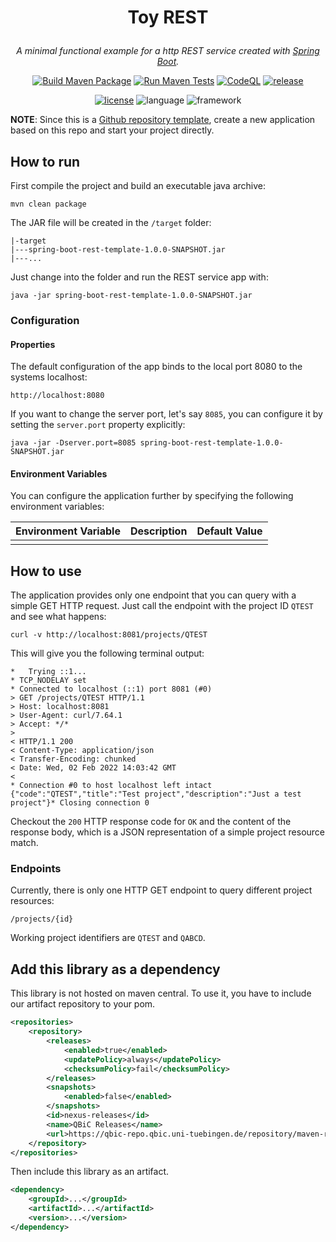 # <p align=center>Toy REST</p>

<p align="center"><i>A minimal functional example for a http REST service created with <a href="https://spring.io/projects/spring-boot">Spring Boot</a>.</i></p>

<div align="center">

[![Build Maven Package](https://github.com/qbicsoftware/spring-boot-rest-service-template/actions/workflows/build_package.yml/badge.svg)](https://github.com/qbicsoftware/spring-boot-rest-service-template/actions/workflows/build_package.yml)
[![Run Maven Tests](https://github.com/qbicsoftware/spring-boot-rest-service-template/actions/workflows/run_tests.yml/badge.svg)](https://github.com/qbicsoftware/spring-boot-rest-service-template/actions/workflows/run_tests.yml)
[![CodeQL](https://github.com/qbicsoftware/spring-boot-rest-service-template/actions/workflows/codeql-analysis.yml/badge.svg)](https://github.com/qbicsoftware/spring-boot-rest-service-template/actions/workflows/codeql-analysis.yml)
[![release](https://img.shields.io/github/v/release/qbicsoftware/spring-boot-rest-service-template?include_prereleases)](https://github.com/qbicsoftware/spring-boot-rest-service-template/releases)

[![license](https://img.shields.io/github/license/qbicsoftware/spring-boot-rest-service-template)](https://github.com/qbicsoftware/spring-boot-rest-service-template/blob/main/LICENSE)
![language](https://img.shields.io/badge/language-java-blue.svg)
![framework](https://img.shields.io/badge/framework-spring-blue.svg)

</div>

**NOTE**: Since this is a [Github repository template](https://docs.github.com/en/repositories/creating-and-managing-repositories/creating-a-repository-from-a-template),
create a new application based on this repo and start your project directly.
## How to run

First compile the project and build an executable java archive:

```
mvn clean package
```

The JAR file will be created in the ``/target`` folder:

```
|-target
|---spring-boot-rest-template-1.0.0-SNAPSHOT.jar
|---...
```

Just change into the folder and run the REST service app with:

```
java -jar spring-boot-rest-template-1.0.0-SNAPSHOT.jar
```

### Configuration

#### Properties

The default configuration of the app binds to the local port 8080 to the systems localhost:

```
http://localhost:8080
```

If you want to change the server port, let's say `8085`, you can configure it by setting the
`server.port` property explicitly:

```
java -jar -Dserver.port=8085 spring-boot-rest-template-1.0.0-SNAPSHOT.jar
```

#### Environment Variables
You can configure the application further by specifying the following environment variables:

| Environment Variable | Description | Default Value |
|----------------------|-------------|---------------|
|                      |             |               |

## How to use

The application provides only one endpoint that you can query with a simple GET HTTP request. Just
call the endpoint with the project ID `QTEST` and see what happens:

```
curl -v http://localhost:8081/projects/QTEST
```

This will give you the following terminal output:

```
*   Trying ::1...
* TCP_NODELAY set
* Connected to localhost (::1) port 8081 (#0)
> GET /projects/QTEST HTTP/1.1
> Host: localhost:8081
> User-Agent: curl/7.64.1
> Accept: */*
>
< HTTP/1.1 200
< Content-Type: application/json
< Transfer-Encoding: chunked
< Date: Wed, 02 Feb 2022 14:03:42 GMT
<
* Connection #0 to host localhost left intact
{"code":"QTEST","title":"Test project","description":"Just a test project"}* Closing connection 0
```

Checkout the ``200`` HTTP response code for `OK` and the content of the response body, which is a
JSON representation of a simple project resource match.

### Endpoints

Currently, there is only one HTTP GET endpoint to query different project resources:

```
/projects/{id}
```

Working project identifiers are `QTEST` and `QABCD`.


## Add this library as a dependency

This library is not hosted on maven central. To use it, you have to include our artifact repository to your pom.

```xml
<repositories>
    <repository>
        <releases>
            <enabled>true</enabled>
            <updatePolicy>always</updatePolicy>
            <checksumPolicy>fail</checksumPolicy>
        </releases>
        <snapshots>
            <enabled>false</enabled>
        </snapshots>
        <id>nexus-releases</id>
        <name>QBiC Releases</name>
        <url>https://qbic-repo.qbic.uni-tuebingen.de/repository/maven-releases</url>
    </repository>
</repositories>
```

Then include this library as an artifact.
```xml
<dependency>
    <groupId>...</groupId>
    <artifactId>...</artifactId>
    <version>...</version>
</dependency>
```
